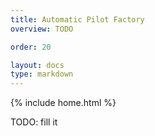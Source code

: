 ```yaml
---
title: Automatic Pilot Factory
overview: TODO

order: 20

layout: docs
type: markdown
---
```

{% include home.html %}

TODO: fill it
